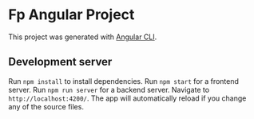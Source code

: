# Fp Angular Project

This project was generated with [Angular CLI](https://github.com/angular/angular-cli).

## Development server

Run `npm install` to install dependencies. Run `npm start` for a frontend server. Run `npm run server` for a backend server. Navigate to `http://localhost:4200/`. The app will automatically reload if you change any of the source files.

